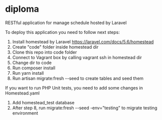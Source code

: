 # diploma
RESTful application for manage schedule hosted by Laravel

To deploy this application you need to follow next steps:
1) Install homestead by Laravel https://laravel.com/docs/5.6/homestead
2) Create "code" folder inside homestead dir
3) Clone this repo into code folder
4) Connect to Vagrant box by calling vagrant ssh in homestead dir
5) Change dir to code
6) Run composer install
7) Run yarn install
8) Run artisan migrate:fresh --seed to create tables and seed them

If you want to run PHP Unit tests, you need to add some changes in Homestead.yaml
1) Add homestead_test database
2) After step 8, run migrate:fresh --seed -env="testing" to migrate testing environment
